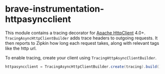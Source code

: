 # brave-instrumentation-httpasyncclient
This module contains a tracing decorator for [Apache HttpClient](https://hc.apache.org/httpcomponents-asyncclient-dev/) 4.0+.
`TracingAsyncHttpClientBuilder` adds trace headers to outgoing requests. It
then reports to Zipkin how long each request takes, along with relevant
tags like the http url.

To enable tracing, create your client using `TracingHttpAsyncClientBuilder`.

```java
httpasyncclient = TracingAsyncHttpClientBuilder.create(tracing).build();
```

